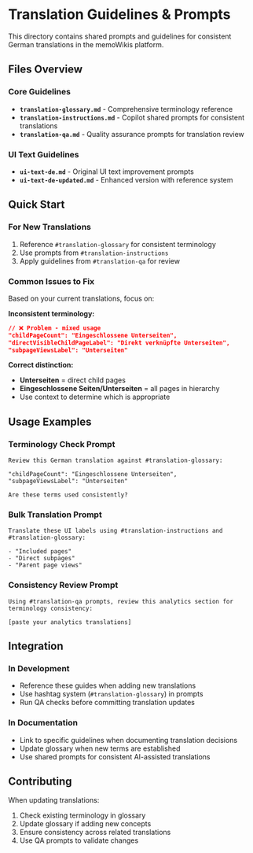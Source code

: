 # Translation Guidelines & Prompts

This directory contains shared prompts and guidelines for consistent German translations in the memoWikis platform.

## Files Overview

### Core Guidelines
- **`translation-glossary.md`** - Comprehensive terminology reference
- **`translation-instructions.md`** - Copilot shared prompts for consistent translations
- **`translation-qa.md`** - Quality assurance prompts for translation review

### UI Text Guidelines
- **`ui-text-de.md`** - Original UI text improvement prompts
- **`ui-text-de-updated.md`** - Enhanced version with reference system

## Quick Start

### For New Translations
1. Reference `#translation-glossary` for consistent terminology
2. Use prompts from `#translation-instructions` 
3. Apply guidelines from `#translation-qa` for review

### Common Issues to Fix
Based on your current translations, focus on:

**Inconsistent terminology:**
```json
// ❌ Problem - mixed usage
"childPageCount": "Eingeschlossene Unterseiten",
"directVisibleChildPageLabel": "Direkt verknüpfte Unterseiten", 
"subpageViewsLabel": "Unterseiten"
```

**Correct distinction:**
- **Unterseiten** = direct child pages
- **Eingeschlossene Seiten/Unterseiten** = all pages in hierarchy
- Use context to determine which is appropriate

## Usage Examples

### Terminology Check Prompt
```
Review this German translation against #translation-glossary:

"childPageCount": "Eingeschlossene Unterseiten",
"subpageViewsLabel": "Unterseiten"

Are these terms used consistently?
```

### Bulk Translation Prompt  
```
Translate these UI labels using #translation-instructions and #translation-glossary:

- "Included pages"
- "Direct subpages" 
- "Parent page views"
```

### Consistency Review Prompt
```
Using #translation-qa prompts, review this analytics section for terminology consistency:

[paste your analytics translations]
```

## Integration

### In Development
- Reference these guides when adding new translations
- Use hashtag system (`#translation-glossary`) in prompts
- Run QA checks before committing translation updates

### In Documentation
- Link to specific guidelines when documenting translation decisions
- Update glossary when new terms are established
- Use shared prompts for consistent AI-assisted translations

## Contributing

When updating translations:
1. Check existing terminology in glossary
2. Update glossary if adding new concepts
3. Ensure consistency across related translations
4. Use QA prompts to validate changes
